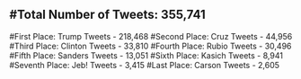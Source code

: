 #Total Number of Tweets: 355,741 
---
#First Place: Trump Tweets - 218,468
#Second Place: Cruz Tweets - 44,956
#Third Place: Clinton Tweets - 33,810
#Fourth Place: Rubio Tweets - 30,496
#Fifth Place: Sanders Tweets - 13,051
#Sixth Place: Kasich Tweets - 8,941
#Seventh Place: Jeb! Tweets - 3,415
#Last Place: Carson Tweets - 2,605
